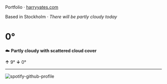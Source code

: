 Portfolio · [harryyates.com](https://harryyates.com)

<!-- WEATHER_START -->
Based in Stockholm · *There will be partly cloudy today*

# 0°
☁️ **Partly cloudy with scattered cloud cover**

**↑** 9° **↓** 0°

---
<!-- WEATHER_END -->

<p align="left">
  <a>
    <img src="https://spotify-github-profile.kittinanx.com/api/view?uid=bigbello&cover_image=true&theme=natemoo-re&show_offline=true&background_color=121212&interchange=false&bar_color=53b14f&bar_color_cover=false" alt="spotify-github-profile">
  </a>
</p>